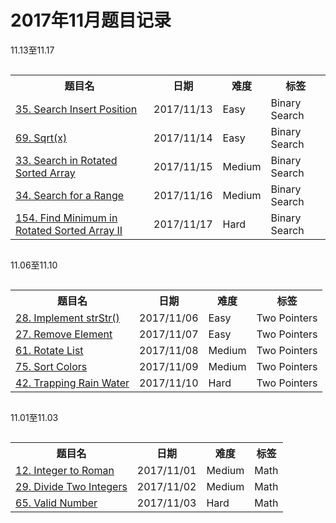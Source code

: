 # 2017年11月题目记录

11.13至11.17

<div style="overflow-x: auto; width:100%;text-align:center;">
<table>  
    <tr>
        <th>题目名</th>
        <th>日期</th>
        <th>难度</th>
        <th>标签</th>
    </tr>
    <tr>  
        <td><a href="https://leetcode.com/problems/search-insert-position/description/">35. Search Insert Position</a></td>  
        <td>2017/11/13</td>  
        <td>Easy</td>  
        <td>Binary Search</td>  
    </tr> 
    <tr>  
        <td><a href="https://leetcode.com/problems/sqrtx/description/">69. Sqrt(x)</a></td>  
        <td>2017/11/14</td>  
        <td>Easy</td>  
        <td>Binary Search</td>  
    </tr> 
    <tr>  
        <td><a href="https://leetcode.com/problems/search-in-rotated-sorted-array/description/">33. Search in Rotated Sorted Array</a></td>  
        <td>2017/11/15</td>  
        <td>Medium</td>  
        <td>Binary Search</td>  
    </tr> 
    <tr>  
        <td><a href="https://leetcode.com/problems/search-for-a-range/description/">34. Search for a Range</a></td>  
        <td>2017/11/16</td>  
        <td>Medium</td>  
        <td>Binary Search</td>  
    </tr> 
    <tr>  
        <td><a href="https://leetcode.com/problems/find-minimum-in-rotated-sorted-array-ii/description/">154. Find Minimum in Rotated Sorted Array II</a></td>  
        <td>2017/11/17</td>  
        <td>Hard</td>  
        <td>Binary Search</td>  
    </tr> 
</table> 
</div>

11.06至11.10

<div style="overflow-x: auto; width:100%;text-align:center;">
<table>  
    <tr>
        <th>题目名</th>
        <th>日期</th>
        <th>难度</th>
        <th>标签</th>
    </tr>
    <tr>  
        <td><a href="https://leetcode.com/problems/implement-strstr/description/">28. Implement strStr()</a></td>  
        <td>2017/11/06</td>  
        <td>Easy</td>  
        <td>Two Pointers</td>  
    </tr> 
    <tr>  
        <td><a href="https://leetcode.com/problems/remove-element/description/">27. Remove Element</a></td>  
        <td>2017/11/07</td>  
        <td>Easy</td>  
        <td>Two Pointers</td>  
    </tr> 
    <tr>  
        <td><a href="https://leetcode.com/problems/rotate-list/description/">61. Rotate List</a></td>  
        <td>2017/11/08</td>  
        <td>Medium</td>  
        <td>Two Pointers</td>  
    </tr> 
    <tr>  
        <td><a href="https://leetcode.com/problems/sort-colors/description/">75. Sort Colors</a></td>  
        <td>2017/11/09</td>  
        <td>Medium</td>  
        <td>Two Pointers</td>  
    </tr> 
    <tr>  
        <td><a href="https://leetcode.com/problems/trapping-rain-water/description/">42. Trapping Rain Water</a></td>  
        <td>2017/11/10</td>  
        <td>Hard</td>  
        <td>Two Pointers</td>  
    </tr> 
</table> 
</div>

11.01至11.03

<div style="overflow-x: auto; width:100%;text-align:center;">
<table>  
    <tr>
        <th>题目名</th>
        <th>日期</th>
        <th>难度</th>
        <th>标签</th>
    </tr>
    <tr>  
        <td><a href="https://leetcode.com/problems/integer-to-roman/description/">12. Integer to Roman</a></td>  
        <td>2017/11/01</td>  
        <td>Medium</td>  
        <td>Math</td>  
    </tr> 
    <tr>  
        <td><a href="https://leetcode.com/problems/divide-two-integers/description/">29. Divide Two Integers</a></td>  
        <td>2017/11/02</td>  
        <td>Medium</td>  
        <td>Math</td>  
    </tr> 
    <tr>  
        <td><a href="https://leetcode.com/problems/valid-number/description/">65. Valid Number</a></td>  
        <td>2017/11/03</td>  
        <td>Hard</td>  
        <td>Math</td>  
    </tr> 
</table> 
</div>